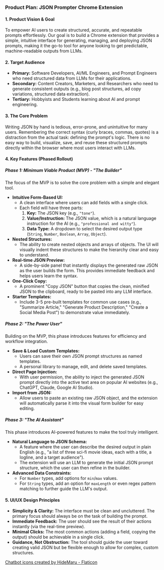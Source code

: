 ### **Product Plan: JSON Prompter Chrome Extension**

#### **1. Product Vision & Goal**

To empower AI users to create structured, accurate, and repeatable prompts effortlessly. Our goal is to build a Chrome extension that provides a simple, intuitive interface for generating, managing, and deploying JSON prompts, making it the go-to tool for anyone looking to get predictable, machine-readable outputs from LLMs.

#### **2. Target Audience**

- **Primary:** Software Developers, AI/ML Engineers, and Prompt Engineers who need structured data from LLMs for their applications.
- **Secondary:** Content Creators, Marketers, and Researchers who need to generate consistent outputs (e.g., blog post structures, ad copy variations, structured data extraction).
- **Tertiary:** Hobbyists and Students learning about AI and prompt engineering.

#### **3. The Core Problem**

Writing JSON by hand is tedious, error-prone, and unintuitive for many users. Remembering the correct syntax (curly braces, commas, quotes) is a distraction from the actual task: defining the prompt's logic. There is no easy way to build, visualize, save, and reuse these structured prompts directly within the browser where most users interact with LLMs.

#### **4. Key Features (Phased Rollout)**

##### **Phase 1: Minimum Viable Product (MVP) - "The Builder"**

The focus of the MVP is to solve the core problem with a simple and elegant tool.

- **Intuitive Form-Based UI:**
  - A clean interface where users can add fields with a single click.
  - Each field will have three parts:
    1.  **Key:** The JSON key (e.g., `"tone"`).
    2.  **Value/Instruction:** The JSON value, which is a natural language instruction for the AI (e.g., `"professional and witty"`).
    3.  **Data Type:** A dropdown to select the desired output type (`String`, `Number`, `Boolean`, `Array`, `Object`).
- **Nested Structures:**
  - The ability to create nested objects and arrays of objects. The UI will visually indent these structures to make the hierarchy clear and easy to understand.
- **Real-time JSON Preview:**
  - A side-by-side panel that instantly displays the generated raw JSON as the user builds the form. This provides immediate feedback and helps users learn the syntax.
- **One-Click Copy:**
  - A prominent "Copy JSON" button that copies the clean, minified JSON to the clipboard, ready to be pasted into any LLM interface.
- **Starter Templates:**
  - Include 3-5 pre-built templates for common use cases (e.g., "Summarize Article," "Generate Product Description," "Create a Social Media Post") to demonstrate value immediately.

##### **Phase 2: "The Power User"**

Building on the MVP, this phase introduces features for efficiency and workflow integration.

- **Save & Load Custom Templates:**
  - Users can save their own JSON prompt structures as named templates.
  - A personal library to manage, edit, and delete saved templates.
- **Direct Page Injection:**
  - With user permission, the ability to inject the generated JSON prompt directly into the active text area on popular AI websites (e.g., ChatGPT, Claude, Google AI Studio).
- **Import from JSON:**
  - Allow users to paste an existing raw JSON object, and the extension will automatically parse it into the visual form builder for easy editing.

##### **Phase 3: "The AI Assistant"**

This phase introduces AI-powered features to make the tool truly intelligent.

- **Natural Language to JSON Schema:**
  - A feature where the user can describe the desired output in plain English (e.g., "a list of three sci-fi movie ideas, each with a title, a logline, and a target audience").
  - The extension will use an LLM to generate the initial JSON prompt structure, which the user can then refine in the builder.
- **Advanced Data Constraints:**
  - For `Number` types, add options for `min`/`max` values.
  - For `String` types, add an option for `maxLength` or even regex pattern matching to further guide the LLM's output.

#### **5. UI/UX Design Principles**

- **Simplicity & Clarity:** The interface must be clean and uncluttered. The primary focus should always be on the task of building the prompt.
- **Immediate Feedback:** The user should see the result of their actions instantly (via the real-time preview).
- **Minimal Clicks:** The most common actions (adding a field, copying the output) should be achievable in a single click.
- **Guidance, Not Obstruction:** The tool should guide the user toward creating valid JSON but be flexible enough to allow for complex, custom structures.

<a href="https://www.flaticon.com/free-icons/chatbot" title="chatbot icons">Chatbot icons created by HideMaru - Flaticon</a>

